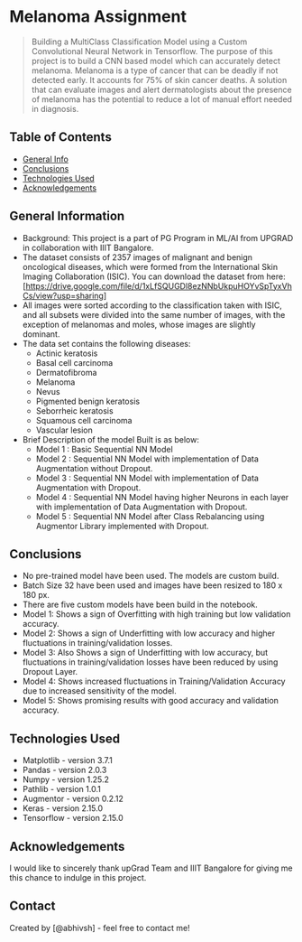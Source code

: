 # Melanoma Assignment
> Building a MultiClass Classification Model using a Custom Convolutional Neural Network in Tensorflow.
> The purpose of this project is to build a CNN based model which can accurately detect melanoma. Melanoma is a type of cancer that can be deadly if not detected early. It accounts for 75% of skin cancer deaths. A solution that can evaluate images and alert dermatologists about the presence of melanoma has the potential to reduce a lot of manual effort needed in diagnosis.


## Table of Contents
* [General Info](#general-information)
* [Conclusions](#conclusions)
* [Technologies Used](#technologies-used)
* [Acknowledgements](#acknowledgements)

<!-- You can include any other section that is pertinent to your problem -->

## General Information
- Background: This project is a part of PG Program in ML/AI from UPGRAD in collaboration with IIIT Bangalore.
- The dataset consists of 2357 images of malignant and benign oncological diseases, which were formed from the International Skin Imaging Collaboration (ISIC). You can download the dataset from here: [https://drive.google.com/file/d/1xLfSQUGDl8ezNNbUkpuHOYvSpTyxVhCs/view?usp=sharing]
- All images were sorted according to the classification taken with ISIC, and all subsets were divided into the same number of images, with the exception of melanomas and moles, whose images are slightly dominant.
- The data set contains the following diseases:
  - Actinic keratosis
  - Basal cell carcinoma
  - Dermatofibroma
  - Melanoma
  - Nevus
  - Pigmented benign keratosis
  - Seborrheic keratosis
  - Squamous cell carcinoma
  - Vascular lesion
- Brief Description of the model Built is as below:
  - Model 1 : Basic Sequential NN Model
  - Model 2 : Sequential NN Model with implementation of Data Augmentation without Dropout.
  - Model 3 : Sequential NN Model with implementation of Data Augmentation with Dropout.
  - Model 4 : Sequential NN Model having higher Neurons in each layer with implementation of Data Augmentation with Dropout.
  - Model 5 : Sequential NN Model after Class Rebalancing using Augmentor Library implemented with Dropout.

<!-- You don't have to answer all the questions - just the ones relevant to your project. -->

## Conclusions
- No pre-trained model have been used. The models are custom build.
- Batch Size 32 have been used and images have been resized to 180 x 180 px.
- There are five custom models have been build in the notebook.
- Model 1: Shows a sign of Overfitting with high training but low validation accuracy.
- Model 2: Shows a sign of Underfitting with low accuracy and higher fluctuations in training/validation losses.
- Model 3: Also Shows a sign of Underfitting with low accuracy, but fluctuations in training/validation losses have been reduced by using Dropout Layer.
- Model 4: Shows increased fluctuations in Training/Validation Accuracy due to increased sensitivity of the model.
- Model 5: Shows promising results with good accuracy and validation accuracy.

<!-- You don't have to answer all the questions - just the ones relevant to your project. -->

## Technologies Used 
- Matplotlib - version 3.7.1
- Pandas - version 2.0.3
- Numpy - version 1.25.2
- Pathlib - version 1.0.1
- Augmentor - version 0.2.12
- Keras - version 2.15.0
- Tensorflow - version 2.15.0

<!-- As the libraries versions keep on changing, it is recommended to mention the version of library used in this project -->

## Acknowledgements
I would like to sincerely thank upGrad Team and IIIT Bangalore for giving me this chance to indulge in this project.


## Contact
Created by [@abhivsh] - feel free to contact me!

<!-- You don't have to include all sections - just the one's relevant to your project -->
